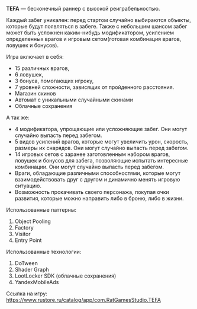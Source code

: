 **TEFA** — бесконечный раннер с высокой реиграбельностью.

Каждый забег уникален: перед стартом случайно выбираются объекты, которые будут появляться в забеге. Также с небольшим шансом забег может быть усложнен каким-нибудь модификатором, усилением определенных врагов и игровым сетом(готовая комбинация врагов, ловушек и бонусов).

Игра включает в себя:
- 15 различных врагов,
- 6 ловушек,
- 3 бонуса, помогающих игроку,
- 7 уровней сложности, зависящих от пройденного расстояния.
- Магазин скинов
- Автомат с уникальными случайными скинами
- Облачные сохранения

А так же:

- 4 модификатора, упрощающие или усложняющие забег. Они могут случайно выпасть перед забегом.
- 5 видов усилений врагов, которые могут увеличить урон, скорость, размеры их снарядов. Они могут случайно выпасть перед забегом.
- 14 игровых сетов с заранее заготовленным набором врагов, ловушек и бонусов для забега, позволяющие испытать интересные комбинации. Они могут случайно выпасть перед забегом.
- Враги, обладающие различными способностями, которые могут взаимодействовать друг с другом и динамично менять игровую ситуацию.
- Возможность прокачивать своего персонажа, покупая очки развития, которые можно направить либо в броню, либо в жизни.

Использованные паттерны:
1. Object Pooling
2. Factory
3. Visitor
4. Entry Point

Использованные технологии:
1. DoTween
2. Shader Graph
3. LootLocker SDK (облачные сохранения)
4. YandexMobileAds

Ссылка на игру: https://www.rustore.ru/catalog/app/com.RatGamesStudio.TEFA
